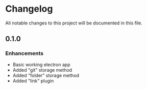 # Changelog
All notable changes to this project will be documented in this file.

## 0.1.0

### Enhancements
- Basic working electron app
- Added "git" storage method
- Added "folder" storage method
- Added "link" plugin
